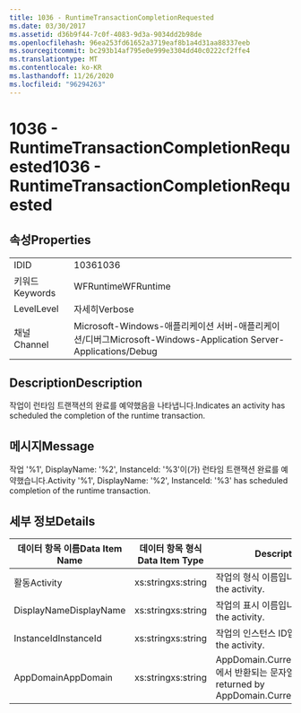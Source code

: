 ```yaml
---
title: 1036 - RuntimeTransactionCompletionRequested
ms.date: 03/30/2017
ms.assetid: d36b9f44-7c0f-4083-9d3a-9034dd2b98de
ms.openlocfilehash: 96ea253fd61652a3719eaf8b1a4d31aa88337eeb
ms.sourcegitcommit: bc293b14af795e0e999e3304dd40c0222cf2ffe4
ms.translationtype: MT
ms.contentlocale: ko-KR
ms.lasthandoff: 11/26/2020
ms.locfileid: "96294263"
---
```

# <a name="1036---runtimetransactioncompletionrequested"></a><span data-ttu-id="e968d-102">1036 - RuntimeTransactionCompletionRequested</span><span class="sxs-lookup"><span data-stu-id="e968d-102">1036 - RuntimeTransactionCompletionRequested</span></span>

## <a name="properties"></a><span data-ttu-id="e968d-103">속성</span><span class="sxs-lookup"><span data-stu-id="e968d-103">Properties</span></span>  
  
|||  
|-|-|  
|<span data-ttu-id="e968d-104">ID</span><span class="sxs-lookup"><span data-stu-id="e968d-104">ID</span></span>|<span data-ttu-id="e968d-105">1036</span><span class="sxs-lookup"><span data-stu-id="e968d-105">1036</span></span>|  
|<span data-ttu-id="e968d-106">키워드</span><span class="sxs-lookup"><span data-stu-id="e968d-106">Keywords</span></span>|<span data-ttu-id="e968d-107">WFRuntime</span><span class="sxs-lookup"><span data-stu-id="e968d-107">WFRuntime</span></span>|  
|<span data-ttu-id="e968d-108">Level</span><span class="sxs-lookup"><span data-stu-id="e968d-108">Level</span></span>|<span data-ttu-id="e968d-109">자세히</span><span class="sxs-lookup"><span data-stu-id="e968d-109">Verbose</span></span>|  
|<span data-ttu-id="e968d-110">채널</span><span class="sxs-lookup"><span data-stu-id="e968d-110">Channel</span></span>|<span data-ttu-id="e968d-111">Microsoft-Windows-애플리케이션 서버-애플리케이션/디버그</span><span class="sxs-lookup"><span data-stu-id="e968d-111">Microsoft-Windows-Application Server-Applications/Debug</span></span>|  
  
## <a name="description"></a><span data-ttu-id="e968d-112">Description</span><span class="sxs-lookup"><span data-stu-id="e968d-112">Description</span></span>  

 <span data-ttu-id="e968d-113">작업이 런타임 트랜잭션의 완료를 예약했음을 나타냅니다.</span><span class="sxs-lookup"><span data-stu-id="e968d-113">Indicates an activity has scheduled the completion of the runtime transaction.</span></span>  
  
## <a name="message"></a><span data-ttu-id="e968d-114">메시지</span><span class="sxs-lookup"><span data-stu-id="e968d-114">Message</span></span>  

 <span data-ttu-id="e968d-115">작업 '%1', DisplayName: '%2', InstanceId: '%3'이(가) 런타임 트랜잭션 완료를 예약했습니다.</span><span class="sxs-lookup"><span data-stu-id="e968d-115">Activity '%1', DisplayName: '%2', InstanceId: '%3' has scheduled completion of the runtime transaction.</span></span>  
  
## <a name="details"></a><span data-ttu-id="e968d-116">세부 정보</span><span class="sxs-lookup"><span data-stu-id="e968d-116">Details</span></span>  
  
|<span data-ttu-id="e968d-117">데이터 항목 이름</span><span class="sxs-lookup"><span data-stu-id="e968d-117">Data Item Name</span></span>|<span data-ttu-id="e968d-118">데이터 항목 형식</span><span class="sxs-lookup"><span data-stu-id="e968d-118">Data Item Type</span></span>|<span data-ttu-id="e968d-119">Description</span><span class="sxs-lookup"><span data-stu-id="e968d-119">Description</span></span>|  
|--------------------|--------------------|-----------------|  
|<span data-ttu-id="e968d-120">활동</span><span class="sxs-lookup"><span data-stu-id="e968d-120">Activity</span></span>|<span data-ttu-id="e968d-121">xs:string</span><span class="sxs-lookup"><span data-stu-id="e968d-121">xs:string</span></span>|<span data-ttu-id="e968d-122">작업의 형식 이름입니다.</span><span class="sxs-lookup"><span data-stu-id="e968d-122">The type name of the activity.</span></span>|  
|<span data-ttu-id="e968d-123">DisplayName</span><span class="sxs-lookup"><span data-stu-id="e968d-123">DisplayName</span></span>|<span data-ttu-id="e968d-124">xs:string</span><span class="sxs-lookup"><span data-stu-id="e968d-124">xs:string</span></span>|<span data-ttu-id="e968d-125">작업의 표시 이름입니다.</span><span class="sxs-lookup"><span data-stu-id="e968d-125">The display name of the activity.</span></span>|  
|<span data-ttu-id="e968d-126">InstanceId</span><span class="sxs-lookup"><span data-stu-id="e968d-126">InstanceId</span></span>|<span data-ttu-id="e968d-127">xs:string</span><span class="sxs-lookup"><span data-stu-id="e968d-127">xs:string</span></span>|<span data-ttu-id="e968d-128">작업의 인스턴스 ID입니다.</span><span class="sxs-lookup"><span data-stu-id="e968d-128">The instance id of the activity.</span></span>|  
|<span data-ttu-id="e968d-129">AppDomain</span><span class="sxs-lookup"><span data-stu-id="e968d-129">AppDomain</span></span>|<span data-ttu-id="e968d-130">xs:string</span><span class="sxs-lookup"><span data-stu-id="e968d-130">xs:string</span></span>|<span data-ttu-id="e968d-131">AppDomain.CurrentDomain.FriendlyName에서 반환되는 문자열입니다.</span><span class="sxs-lookup"><span data-stu-id="e968d-131">The string returned by AppDomain.CurrentDomain.FriendlyName.</span></span>|
